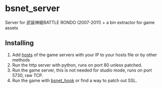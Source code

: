 # bsnet_server

Server for 武装神姫BATTLE RONDO (2007-2011) + a bin extractor for game assets

## Installing

1. Add [hosts](https://github.com/bepah/bsnet_server/blob/master/docs/hosts.txt) of the game servers with your IP to your hosts file or by other methods
2. Run the http server with python, runs on port 80 unless patched.
3. Run the game server, this is not needed for studio mode, runs on port 5730, raw TCP.
4. Run the game with [bsnet_hook](https://github.com/bepah/bsnet_hook) or find a way to patch out SSL.
